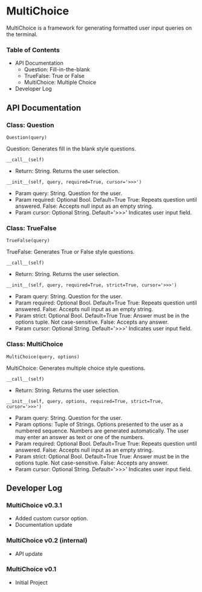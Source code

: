 # MultiChoice
MultiChoice is a framework for generating formatted user input queries on the terminal.


### Table of Contents
- API Documentation
    - Question: Fill-in-the-blank
    - TrueFalse: True or False
    - MultiChoice: Multiple Choice
- Developer Log


## API Documentation

### Class: Question
`Question(query)`

Question: Generates fill in the blank style questions.

`__call__(self)`
- Return: String. Returns the user selection.

`__init__(self, query, required=True, cursor='>>>')`
- Param query: String.
    Question for the user.
- Param required: Optional Bool. Default=True
    True: Repeats question until answered.
    False: Accepts null input as an empty string.
- Param cursor: Optional String. Default='>>>' 
    Indicates user input field.


### Class: TrueFalse
`TrueFalse(query)`

TrueFalse: Generates True or False style questions.

`__call__(self)`
- Return: String. Returns the user selection.

`__init__(self, query, required=True, strict=True, cursor='>>>')`
- Param query: String.
    Question for the user.
- Param required: Optional Bool. Default=True
    True: Repeats question until answered.
    False: Accepts null input as an empty string.
- Param strict: Optional Bool. Default=True
    True: Answer must be in the options tuple. Not case-sensitive.
    False: Accepts any answer.
- Param cursor: Optional String. Default='>>>' 
    Indicates user input field.


### Class: MultiChoice
`MultiChoice(query, options)`

MultiChoice: Generates multiple choice style questions.

`__call__(self)`
- Return: String. Returns the user selection.

`__init__(self, query, options, required=True, strict=True, cursor='>>>')`
- Param query: String.
    Question for the user.
- Param options: Tuple of Strings.
    Options presented to the user as a numbered sequence. 
    Numbers are generated automatically.
    The user may enter an answer as text or one of the numbers.
- Param required: Optional Bool. Default=True
    True: Repeats question until answered.
    False: Accepts null input as an empty string.
- Param strict: Optional Bool. Default=True
    True: Answer must be in the options tuple. Not case-sensitive.
    False: Accepts any answer.
- Param cursor: Optional String. Default='>>>' 
    Indicates user input field.


## Developer Log

### MultiChoice v0.3.1
- Added custom cursor option.
- Documentation update

### MultiChoice v0.2 (internal)
- API update

### MultiChoice v0.1
- Initial Project
